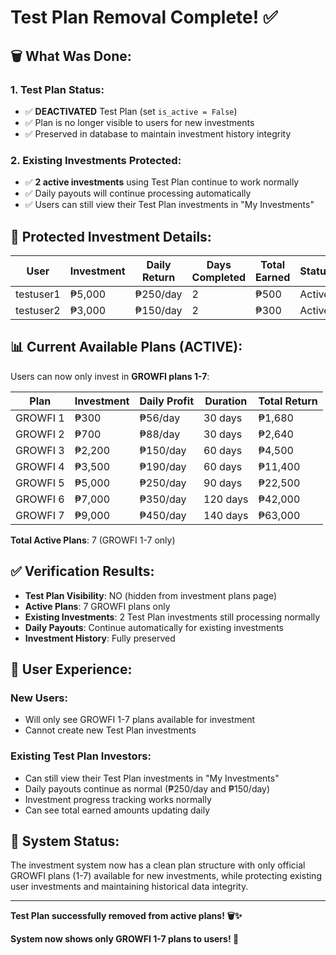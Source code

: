 # Test Plan Removal Complete! ✅

## 🗑️ What Was Done:

### 1. **Test Plan Status**:
- ✅ **DEACTIVATED** Test Plan (set `is_active = False`)
- ✅ Plan is no longer visible to users for new investments
- ✅ Preserved in database to maintain investment history integrity

### 2. **Existing Investments Protected**:
- ✅ **2 active investments** using Test Plan continue to work normally
- ✅ Daily payouts will continue processing automatically
- ✅ Users can still view their Test Plan investments in "My Investments"

## 💼 Protected Investment Details:

| User | Investment | Daily Return | Days Completed | Total Earned | Status |
|------|------------|--------------|----------------|--------------|--------|
| testuser1 | ₱5,000 | ₱250/day | 2 | ₱500 | Active |
| testuser2 | ₱3,000 | ₱150/day | 2 | ₱300 | Active |

## 📊 Current Available Plans (ACTIVE):

Users can now only invest in **GROWFI plans 1-7**:

| Plan | Investment | Daily Profit | Duration | Total Return |
|------|------------|--------------|----------|--------------|
| GROWFI 1 | ₱300 | ₱56/day | 30 days | ₱1,680 |
| GROWFI 2 | ₱700 | ₱88/day | 30 days | ₱2,640 |
| GROWFI 3 | ₱2,200 | ₱150/day | 60 days | ₱4,500 |
| GROWFI 4 | ₱3,500 | ₱190/day | 60 days | ₱11,400 |
| GROWFI 5 | ₱5,000 | ₱250/day | 90 days | ₱22,500 |
| GROWFI 6 | ₱7,000 | ₱350/day | 120 days | ₱42,000 |
| GROWFI 7 | ₱9,000 | ₱450/day | 140 days | ₱63,000 |

**Total Active Plans**: 7 (GROWFI 1-7 only)

## ✅ Verification Results:

- **Test Plan Visibility**: NO (hidden from investment plans page)
- **Active Plans**: 7 GROWFI plans only
- **Existing Investments**: 2 Test Plan investments still processing normally
- **Daily Payouts**: Continue automatically for existing investments
- **Investment History**: Fully preserved

## 🎯 User Experience:

### **New Users**:
- Will only see GROWFI 1-7 plans available for investment
- Cannot create new Test Plan investments

### **Existing Test Plan Investors**:
- Can still view their Test Plan investments in "My Investments"
- Daily payouts continue as normal (₱250/day and ₱150/day)
- Investment progress tracking works normally
- Can see total earned amounts updating daily

## 📝 System Status:

The investment system now has a clean plan structure with only official GROWFI plans (1-7) available for new investments, while protecting existing user investments and maintaining historical data integrity.

---

**Test Plan successfully removed from active plans! 🗑️✨**

**System now shows only GROWFI 1-7 plans to users! 🎉**
